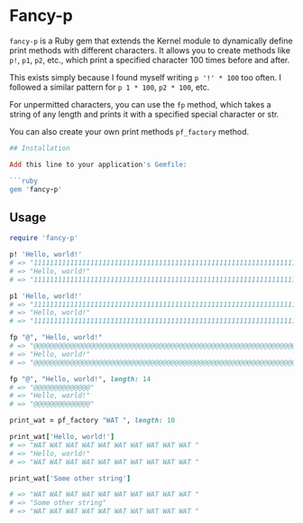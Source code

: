 # Fancy-p

`fancy-p` is a Ruby gem that extends the Kernel module to dynamically define
print methods with different characters. It allows you to create methods like
`p!`, `p1`, `p2`, etc., which print a specified character 100 times before and after.

This exists simply because I found myself writing `p '!' * 100` too often. I
followed a similar pattern for `p 1 * 100`, `p2 * 100`, etc.

For unpermitted characters, you can use the `fp` method, which takes a string
of any length and prints it with a specified special character or str.

You can also create your own print methods `pf_factory` method.


```ruby
## Installation

Add this line to your application's Gemfile:

```ruby
gem 'fancy-p'
```

## Usage

```ruby
require 'fancy-p'

p! 'Hello, world!'
# => "1111111111111111111111111111111111111111111111111111111111111111111111111111111111111111111111111111"
# => "Hello, world!"
# => "1111111111111111111111111111111111111111111111111111111111111111111111111111111111111111111111111111"

p1 'Hello, world!'
# => "1111111111111111111111111111111111111111111111111111111111111111111111111111111111111111111111111111"
# => "Hello, world!"
# => "1111111111111111111111111111111111111111111111111111111111111111111111111111111111111111111111111111"

fp "@", "Hello, world!"
# => "@@@@@@@@@@@@@@@@@@@@@@@@@@@@@@@@@@@@@@@@@@@@@@@@@@@@@@@@@@@@@@@@@@@@@@@@@@@@@@@@@@@@@@@@@@@@@@@@@@@@"
# => "Hello, world!"
# => "@@@@@@@@@@@@@@@@@@@@@@@@@@@@@@@@@@@@@@@@@@@@@@@@@@@@@@@@@@@@@@@@@@@@@@@@@@@@@@@@@@@@@@@@@@@@@@@@@@@@"

fp "@", "Hello, world!", length: 14
# => "@@@@@@@@@@@@@@"
# => "Hello, world!"
# => "@@@@@@@@@@@@@@"

print_wat = pf_factory "WAT ", length: 10

print_wat['Hello, world!']
# => "WAT WAT WAT WAT WAT WAT WAT WAT WAT WAT "
# => "Hello, world!"
# => "WAT WAT WAT WAT WAT WAT WAT WAT WAT WAT "

print_wat['Some other string']

# => "WAT WAT WAT WAT WAT WAT WAT WAT WAT WAT "
# => "Some other string"
# => "WAT WAT WAT WAT WAT WAT WAT WAT WAT WAT "
```
